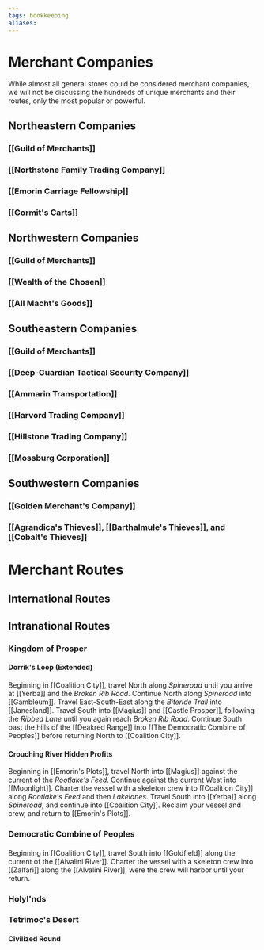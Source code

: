```yaml
---
tags: bookkeeping
aliases:
---
```



# Merchant Companies
While almost all general stores could be considered merchant companies, we will not be discussing the hundreds of unique merchants and their routes, only the most popular or powerful.
## Northeastern Companies
### [[Guild of Merchants]]
### [[Northstone Family Trading Company]]
### [[Emorin Carriage Fellowship]]
### [[Gormit's Carts]]
## Northwestern Companies
### [[Guild of Merchants]]
### [[Wealth of the Chosen]]
### [[All Macht's Goods]]
## Southeastern Companies
### [[Guild of Merchants]]
### [[Deep-Guardian Tactical Security Company]]
### [[Ammarin Transportation]]
### [[Harvord Trading Company]]
### [[Hillstone Trading Company]]
### [[Mossburg Corporation]]
## Southwestern Companies
### [[Golden Merchant's Company]]
### [[Agrandica's Thieves]], [[Barthalmule's Thieves]], and [[Cobalt's Thieves]]

# Merchant Routes
## International Routes


## Intranational Routes
### Kingdom of Prosper
#### Dorrik's Loop (Extended)
Beginning in [[Coalition City]], travel North along *Spineroad* until you arrive at [[Yerba]] and the *Broken Rib Road*. Continue North along *Spineroad* into [[Gambleum]]. Travel East-South-East along the *Biteride Trail* into [[Janesland]]. Travel South into [[Magius]] and [[Castle Prosper]], following the *Ribbed Lane* until you again reach *Broken Rib Road*. Continue South past the hills of the [[Deakred Range]] into [[The Democratic Combine of Peoples]] before returning North to [[Coalition City]].

#### Crouching River Hidden Profits
Beginning in [[Emorin's Plots]], travel North into [[Magius]] against the current of the *Rootlake's Feed*. Continue against the current West into [[Moonlight]]. Charter the vessel with a skeleton crew into [[Coalition City]] along *Rootlake's Feed* and then *Lakelanes*. Travel South into [[Yerba]] along *Spineroad*, and continue into [[Coalition City]]. Reclaim your vessel and crew, and return to [[Emorin's Plots]].

### Democratic Combine of Peoples
#### 
Beginning in [[Coalition City]], travel South into [[Goldfield]] along the current of the [[Alvalini River]]. Charter the vessel with a skeleton crew into [[Zalfari]] along the [[Alvalini River]], were the crew will harbor until your return.

### Holyl'nds
### Tetrimoc's Desert
#### Civilized Round